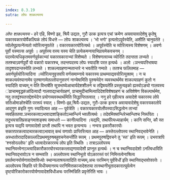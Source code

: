 ```yaml
---
index: 8.3.19
sutra: लोपः शाकल्यस्य

---
```

_लोपः शाकल्यस्य_ - हरे एहि, विष्णो इह, श्रियै उद्यतः, गुरौ उत्क इत्यत्र एचां क्रमेण अयवायावादेशेषु कृतेषु यकारवकारयोर्वैकल्पिकं लोपं विधत्ते — लोपः शाकल्यस्य । 'भो भगो' इत्यतोऽपूर्वस्येति, अशीति चानुवर्तते ।व्योर्लघुप्रयत्ने॑त्यतो व्योरित्यनुवर्तते । वकारयकारयोरित्यर्थः । अपूर्वस्येति च व्योरित्यस्य विशेषणम् । अवर्णः पूर्वो यस्मात्स अपूर्वः । अपूर्वस्य वस्य यस्य चेति प्रत्येकमन्वयाभिप्रायमेकवचनम् । पदस्येत्यधिकृतमवर्णपूर्वकाभ्यां यकारवकाराभ्यां विशेष्यते । विशेषणत्वाच्च व्योरिति तदन्तता लभ्यते । ततश्चाऽवर्णपूर्वो यो वकारो यकारश्च, तदन्तपदस्य लोपः स्यादशि परत इत्यर्थः । अलो ।ञन्त्यपरिभाषया तादृशपदान्तस्येति लभ्यते । शाकल्यग्रहणान्मतान्तरे न भवतीति गम्यते । ततश्च फलितमाह — अवर्णपूर्वयोरित्यादिना ।व्यो॑रित्यनुवृत्तवपि वर्णसमाम्नाये यकारस्य प्राथम्याद्यवयोरित्युक्तम् । न च शाकल्यवंश्यानामेव पुरुषाणामेतल्लोपानुसरणं नान्येषामिति पुरुषभेदेन व्यवस्थार्थमेव शाकल्यग्रहणं कुतो न स्यादिति वाच्यम्,न वेति विभाषे॑ति सूत्रभाष्येआचार्यदेशशीलने च तद्विषयते॑ति प्रस्तुत्यइको ह्यस्वोऽङ्यो गालवस्य ॑प्राचामवृद्ध#आ॑दित्यादौ गालवाद्याचार्यग्रहणं, प्राचामुदीचामित्यादिदेशविशेषग्रहणं च अविशेषेण विकल्पार्थमेव, नतु तत्तद्वंश्यतत्तद्देशभेदेन प्रयोगव्यवस्थार्थमिति सिद्धान्तितत्वात् । ननु हरे एहीत्यत्र अयादेशे यकारस्य लोपे सतिओमाङोश्चे॑ति पररूपं स्यात् । विष्णो-इह,श्रियै-उद्यतः, गुरौ-उत्क इत्यत्र अवायावादेशेषु वकारयकालोपे आद्गुण #इति गुणः स्यादित्यत आह — पूर्वत्रेति । वकारयकारयोर्लोपस्याऽसिद्धत्वेन ताभ्यां व्यवहिततया.ञच्परकत्वाऽभावादाशङ्कितोऽच्सन्धिर्न भवतीत्यर्थः । तदेवमिक्सन्धिरेच्सन्धिश्च निरूपितः । तदुभयत्रातिप्रसङ्गमाशङ्क्य समाधत्ते — कानीत्यादिना ।यद्यपि, तथापी॑त्यध्याहार्यम् । कानि सन्ति, कौ स्त इत्यत्र यद्यपि यणावादेशो प्राप्तौ तथापि न भवत इत्यन्वयः । नन्वत्र इकारौकारयोः सकारपरकत्वादच्परकत्वाऽभावात् कथं यणावोः प्राप्तिरित्यत आह — अस्तेरल्लोपस्य स्थानिवद्भावेनेति । अस्धातोरादादिकाल्लटिप्रथमपुरुषबहुवचनेसन्ती॑ति रूपम् । प्रथमपुरुषद्विवचने तु 'स्त' इति रूपम् । उभयत्रापि 'श्नसोरल्लोपः' इति धात्वादेरकारस्य लोप इति स्थितिः । तत्राऽल्लोपस्य स्थानिवत्त्वेनाऽच्त्वादिकारौकारयोरच्परकत्लाद्यणावादेशौ प्राप्नुत इत्यर्थः । न च स्थानिवदादेशो ऽनल्विधाविति स्थानिवद्भावोऽत्र न सम्भवति । अल्लोपस्य स्थानिभूतो योऽकारस्तं परं निमित्तत्वेनाश्रित्य प्रवर्तमानयोर्यणावादेशविध्योः स्थान्यलाश्रयत्वादिति वाच्यम्,अचः परस्मिन् पूर्वविधौ॑ इति स्थानिवद्भावोपपत्तेः । अल्लोपस्य क्ङिति परे विधीयमानस्य परनिमित्तकाजादेशतया तत्स्थानीभूतादकारात्पूर्वत्वेन दृष्टयोरिकारोकारयोर्यणावादेशविधौअचः परस्मि॑न्निति प्रवृत्तेरिति भावः ।